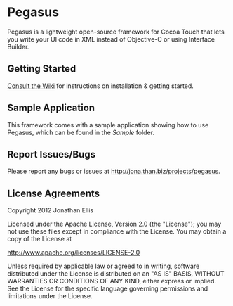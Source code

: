 # Pegasus

Pegasus is a lightweight open-source framework for Cocoa Touch that lets you write your UI code in XML instead of Objective-C or using Interface Builder.

## Getting Started

[Consult the Wiki](https://github.com/jonathanellis/pegasus/wiki) for instructions on installation & getting started.

## Sample Application

This framework comes with a sample application showing how to use Pegasus, which can be found in the *Sample* folder.

## Report Issues/Bugs

Please report any bugs or issues at http://jona.than.biz/projects/pegasus.

## License Agreements

Copyright 2012 Jonathan Ellis

Licensed under the Apache License, Version 2.0 (the "License");
you may not use these files except in compliance with the License.
You may obtain a copy of the License at

http://www.apache.org/licenses/LICENSE-2.0

Unless required by applicable law or agreed to in writing, software
distributed under the License is distributed on an "AS IS" BASIS,
WITHOUT WARRANTIES OR CONDITIONS OF ANY KIND, either express or implied.
See the License for the specific language governing permissions and
limitations under the License.